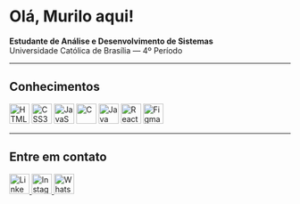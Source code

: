 # Olá, Murilo aqui!

**Estudante de Análise e Desenvolvimento de Sistemas**  
Universidade Católica de Brasília — 4º Período

---

## Conhecimentos

<p align="left">
  <img src="https://cdn.jsdelivr.net/gh/devicons/devicon/icons/html5/html5-original.svg" height="36" alt="HTML5" title="HTML5"/>
  <img src="https://cdn.jsdelivr.net/gh/devicons/devicon/icons/css3/css3-original.svg" height="36" alt="CSS3" title="CSS3"/>
  <img src="https://cdn.jsdelivr.net/gh/devicons/devicon/icons/javascript/javascript-original.svg" height="36" alt="JavaScript" title="JavaScript"/>
  <img src="https://cdn.jsdelivr.net/gh/devicons/devicon/icons/c/c-original.svg" height="36" alt="C" title="C"/>
  <img src="https://cdn.jsdelivr.net/gh/devicons/devicon/icons/java/java-original.svg" height="36" alt="Java" title="Java"/>
  <img src="https://cdn.jsdelivr.net/gh/devicons/devicon/icons/react/react-original.svg" height="36" alt="React" title="React"/>
  <img src="https://cdn.jsdelivr.net/gh/devicons/devicon/icons/figma/figma-original.svg" height="36" alt="Figma" title="Figma"/>
</p>

---

## Entre em contato

<p align="left">
  <a href="https://www.linkedin.com/in/murilo-farias-silva-728563355" target="_blank">
    <img src="https://cdn.jsdelivr.net/gh/devicons/devicon/icons/linkedin/linkedin-original.svg" height="36" alt="LinkedIn" title="LinkedIn"/>
  </a>
  <a href="https://www.instagram.com/murilo_f.silva/" target="_blank">
    <img src="https://raw.githubusercontent.com/gauravghongde/social-icons/master/SVG/Color/Instagram.svg" height="36" alt="Instagram" title="Instagram"/>
  </a>
  <a href="https://wa.me/5561996172502" target="_blank">
    <img src="https://raw.githubusercontent.com/gauravghongde/social-icons/master/SVG/Color/WhatsApp.svg" height="36" alt="WhatsApp" title="WhatsApp"/>
  </a>
</p>
